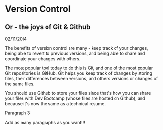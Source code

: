 # Version Control

## Or - the joys of Git & Github

02/11/2014

The benefits of version control are many - keep track of your changes, being able to revert to previous versions, and being able to share and coordinate your changes with others.

The most popular tool today to do this is Git, and one of the most popular Git repositories is GitHub.  Git helps you keep track of changes by storing files, their differences between versions, and others versions or changes of the same files.

You should use Github to store your files since that's how you can share your files with Dev Bootcamp (whose files are hosted on Github), and because it's now the same as a technical resume.

Paragraph 3

Add as many paragraphs as you want!!!



